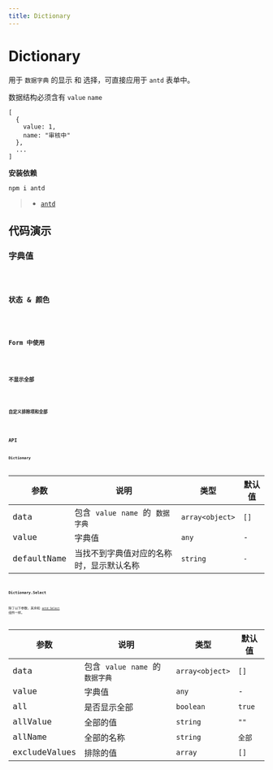 ```yaml
---
title: Dictionary
---
```


# Dictionary

用于 `数据字典` 的显示 和 选择，可直接应用于 `antd` 表单中。

数据结构必须含有 `value` `name`

```
[
  {
    value: 1,
    name: "审核中"
  },
  ...
]
```

**安装依赖**

```
npm i antd
```

> - [`antd`](https://ant.design/components/popover-cn/)

## 代码演示

### 字典值

<code src="./demo/Demo1.jsx" />

### 状态 & 颜色

<code src="./demo/Demo1.1.jsx" />

### Form 中使用

<code src="./demo/Demo2.jsx" />

### 不显示全部

<code src="./demo/Demo3.jsx" />

### 自定义排除项和全部

<code src="./demo/Demo4.jsx" />

## API

### Dictionary

参数 | 说明 | 类型 | 默认值 |
------------- | ------------- | ------------- | ------------- |
data  | 包含 `value` `name` 的 `数据字典` | `array<object>` | `[]` |
value  | 字典值 | `any` | - |
defaultName  | 当找不到字典值对应的名称时，显示默认名称 | `string` | `-` |

### Dictionary.Select

除了以下参数，其余和 [`antd Select`](https://ant.design/components/select-cn/) 组件一样。

参数 | 说明 | 类型 | 默认值 |
------------- | ------------- | ------------- | ------------- |
data  | 包含 `value` `name` 的 `数据字典` | `array<object>` | `[]` |
value  | 字典值 | `any` | - |
all  | 是否显示全部  | `boolean` | `true` |
allValue | 全部的值 | `string` | `""` |
allName | 全部的名称 | `string` | `全部` |
excludeValues | 排除的值 | `array` | `[]` |
